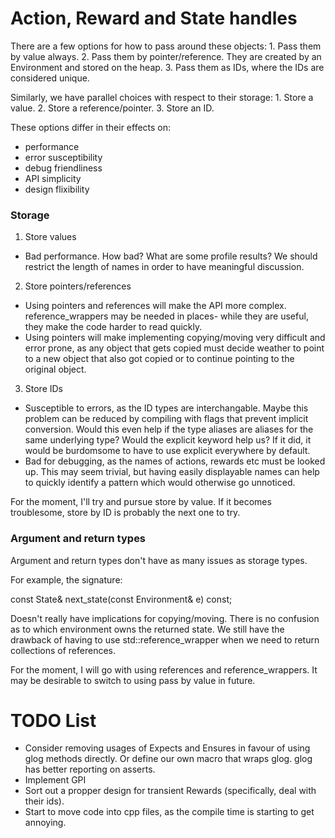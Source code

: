 
# Action, Reward and State handles
There are a few options for how to pass around these objects:
    1. Pass them by value always.
    2. Pass them by pointer/reference. They are created by an Environment and stored on the heap.
    3. Pass them as IDs, where the IDs are considered unique.

Similarly, we have parallel choices with respect to their storage:
    1. Store a value.
    2. Store a reference/pointer.
    3. Store an ID.

These options differ in their effects on:
   * performance
   * error susceptibility
   * debug friendliness
   * API simplicity
   * design flixibility


### Storage

1. Store values
* Bad performance. How bad? What are some profile results? We should restrict the length of names
  in order to have meaningful discussion.

2. Store pointers/references
* Using pointers and references will make the API more complex. reference_wrappers may be needed in
  places- while they are useful, they make the code harder to read quickly.
* Using pointers will make implementing copying/moving very difficult and error prone, as any object
  that gets copied must decide weather to point to a new object that also got copied or to continue
  pointing to the original object.

3. Store IDs
* Susceptible to errors, as the ID types are interchangable. Maybe this problem can be reduced by
  compiling with flags that prevent implicit conversion. Would this even help if the type aliases
  are aliases for the same underlying type? Would the explicit keyword help us? If it did, it would
  be burdomsome to have to use explicit everywhere by default.
* Bad for debugging, as the names of actions, rewards etc must be looked up. This may seem trivial,
  but having easily displayable names can help to quickly identify a pattern which would otherwise
  go unnoticed.

For the moment, I'll try and pursue store by value. If it becomes troublesome, store by
ID is probably the next one to try.


### Argument and return types

Argument and return types don't have as many issues as storage types.

For example, the signature:

const State& next_state(const Environment& e) const;

Doesn't really have implications for copying/moving. There is no confusion as to which environment
owns the returned state. We still have the drawback of having to use std::reference_wrapper when
we need to return collections of references.

For the moment, I will go with using references and reference_wrappers.
It may be desirable to switch to using pass by value in future.

# TODO List

* Consider removing usages of Expects and Ensures in favour of using glog methods directly. Or 
  define our own macro that wraps glog. glog has better reporting on asserts.
* Implement GPI
* Sort out a propper design for transient Rewards (specifically, deal with their ids).
* Start to move code into cpp files, as the compile time is starting to get annoying.

